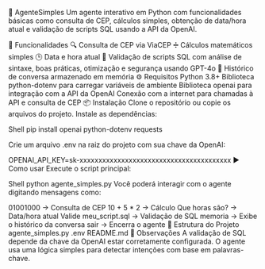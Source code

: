 🤖 AgenteSimples
Um agente interativo em Python com funcionalidades básicas como consulta de CEP, cálculos simples, obtenção de data/hora atual e validação de scripts SQL usando a API da OpenAI.

🚀 Funcionalidades
🔍 Consulta de CEP via ViaCEP
➗ Cálculos matemáticos simples
🕒 Data e hora atual
🧠 Validação de scripts SQL com análise de sintaxe, boas práticas, otimização e segurança usando GPT-4o
🧾 Histórico de conversa armazenado em memória
⚙️ Requisitos
Python 3.8+
Biblioteca python-dotenv para carregar variáveis de ambiente
Biblioteca openai para integração com a API da OpenAI
Conexão com a internet para chamadas à API e consulta de CEP
📦 Instalação
Clone o repositório ou copie os arquivos do projeto.
Instale as dependências:



Shell
pip install openai python-dotenv requests

Crie um arquivo .env na raiz do projeto com sua chave da OpenAI:

OPENAI_API_KEY=sk-xxxxxxxxxxxxxxxxxxxxxxxxxxxxxxxxxxxxxxxx
▶️ Como usar
Execute o script principal:


Shell
python agente_simples.py
Você poderá interagir com o agente digitando mensagens como:

01001000 → Consulta de CEP
10 + 5 * 2 → Cálculo
Que horas são? → Data/hora atual
Valide meu_script.sql → Validação de SQL
memoria → Exibe o histórico da conversa
sair → Encerra o agente
📁 Estrutura do Projeto
agente_simples.py
.env
README.md
🧠 Observações
A validação de SQL depende da chave da OpenAI estar corretamente configurada.
O agente usa uma lógica simples para detectar intenções com base em palavras-chave.
